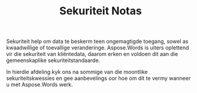 ﻿---
title: Sekuriteit Notas
second_title: Aspose.Words vir C++
articleTitle: Sekuriteit Notas
linktitle: Sekuriteit Notas
type: docs
description: "Aspose.Words vir C++ erken en voldoen aan gemeenskaplike sekuriteitstandaarde om'n hoë vlak van data sekuriteit te verseker. Kyk na moontlike veiligheidskwessies en aanbevelings oor hoe om dit te vermy."
weight: 80
url: /af/cpp/security/
---

Sekuriteit help om data te beskerm teen ongemagtigde toegang, sowel as kwaadwillige of toevallige veranderinge. Aspose.Words is uiters oplettend vir die sekuriteit van kliëntedata, daarom erken en voldoen dit aan die gemeenskaplike sekuriteitstandaarde.

In hierdie afdeling kyk ons na sommige van die moontlike sekuriteitskwessies en gee aanbevelings oor hoe om dit te vermy wanneer u met Aspose.Words werk.